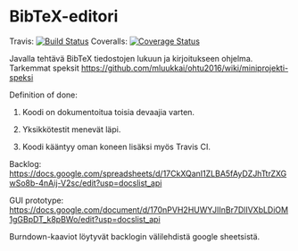 # BibTeX-editori

Travis: [![Build Status](https://travis-ci.org/Lohtuprojekti/Referenzixx.svg?branch=master)](https://travis-ci.org/Lohtuprojekti/Referenzixx)
Coveralls: [![Coverage Status](https://coveralls.io/repos/github/Lohtuprojekti/Referenzixx/badge.svg?branch=master)](https://coveralls.io/github/Lohtuprojekti/Referenzixx?branch=master)

Javalla tehtävä BibTeX tiedostojen lukuun ja kirjoitukseen ohjelma. Tarkemmat speksit https://github.com/mluukkai/ohtu2016/wiki/miniprojekti-speksi

Definition of done:

1. Koodi on dokumentoitua toisia devaajia varten.
 
2. Yksikkötestit menevät läpi.
 
3. Koodi kääntyy oman koneen lisäksi myös Travis CI.

Backlog:
https://docs.google.com/spreadsheets/d/17CkXQanI1ZLBA5fAyDZJhTtrZXGwSo8b-4nAij-V2sc/edit?usp=docslist_api

GUI prototype: https://docs.google.com/document/d/170nPVH2HUWYJIInBr7DlIVXbLDiOM1gGBpDT_k8pBWo/edit?usp=docslist_api

Burndown-kaaviot löytyvät backlogin välilehdistä google sheetsistä.


